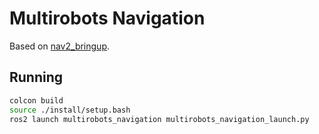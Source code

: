 # Multirobots Navigation

Based on [nav2_bringup](https://github.com/ros-planning/navigation2/tree/1.1.8/nav2_bringup).

## Running

```bash
colcon build
source ./install/setup.bash
ros2 launch multirobots_navigation multirobots_navigation_launch.py
```
